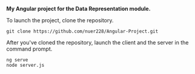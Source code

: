 **My Angular project for the Data Representation module.**



To launch the project, clone the repository.

```
git clone https://github.com/nuer228/Angular-Project.git
```

After you've cloned the repository, launch the client and the server in the command prompt.
```
ng serve
node server.js
```
